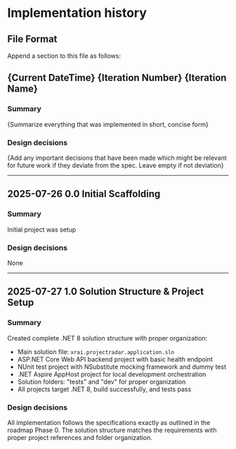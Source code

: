 # Implementation history

## File Format

Append a section to this file as follows:

## {Current DateTime} {Iteration Number} {Iteration Name}

### Summary

{Summarize everything that was implemented in short, concise form}

### Design decisions

{Add any important decisions that have been made which might be relevant for future work if they deviate from the spec. Leave empty if not deviation}

---

## 2025-07-26 0.0 Initial Scaffolding

### Summary

Initial project was setup

### Design decisions

None

---

## 2025-07-27 1.0 Solution Structure & Project Setup

### Summary

Created complete .NET 8 solution structure with proper organization:
- Main solution file: `xrai.projectradar.application.sln`
- ASP.NET Core Web API backend project with basic health endpoint
- NUnit test project with NSubstitute mocking framework and dummy test
- .NET Aspire AppHost project for local development orchestration
- Solution folders: "tests" and "dev" for proper organization
- All projects target .NET 8, build successfully, and tests pass

### Design decisions

All implementation follows the specifications exactly as outlined in the roadmap Phase 0. The solution structure matches the requirements with proper project references and folder organization.


